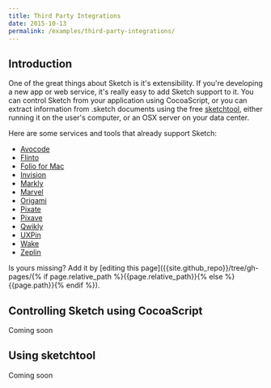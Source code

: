 ```yaml
---
title: Third Party Integrations
date: 2015-10-13
permalink: /examples/third-party-integrations/
---
```


## Introduction

One of the great things about Sketch is it's extensibility. If you're developing a new app or web service, it's really easy to add Sketch support to it. You can control Sketch from your application using CocoaScript, or you can extract information from .sketch documents using the free [sketchtool](http://sketchapp.com/tool/), either running it on the user's computer, or an OSX server on your data center.

Here are some services and tools that already support Sketch:

- [Avocode](http://avocode.com)
- [Flinto](http://flinto.com/mac)
- [Folio for Mac](http://folioformac.com)
- [Invision](http://invisionapp.com)
- [Markly](http://marklyapp.com)
- [Marvel](http://marvelapp.com)
- [Origami](http://facebook.github.io/origami/)
- [Pixate](http://pixate.com)
- [Pixave](http://www.littlehj.com)
- [Qwikly](http://getqwikly.com)
- [UXPin](http://uxpin.com)
- [Wake](http://wake.io)
- [Zeplin](http://zeplin.io)

Is yours missing? Add it by [editing this page]({{site.github_repo}}/tree/gh-pages/{% if page.relative_path %}{{page.relative_path}}{% else %}{{page.path}}{% endif %}).

## Controlling Sketch using CocoaScript

Coming soon

## Using sketchtool

Coming soon
